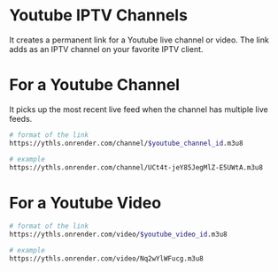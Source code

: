 # Youtube IPTV Channels
It creates a permanent link for a Youtube live channel or video. The link adds as an IPTV channel on your favorite IPTV client.

# For a Youtube Channel
It picks up the most recent live feed when the channel has multiple live feeds.

```bash
# format of the link
https://ythls.onrender.com/channel/$youtube_channel_id.m3u8

# example
https://ythls.onrender.com/channel/UCt4t-jeY85JegMlZ-E5UWtA.m3u8
```

# For a Youtube Video

```bash
# format of the link
https://ythls.onrender.com/video/$youtube_video_id.m3u8

# example
https://ythls.onrender.com/video/Nq2wYlWFucg.m3u8
```